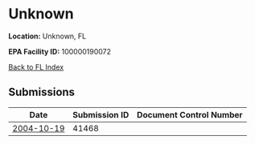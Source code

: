 # Unknown

**Location:** Unknown, FL

**EPA Facility ID:** 100000190072

[Back to FL Index](../../index.md)

## Submissions

| Date | Submission ID | Document Control Number |
|------|--------------|-------------------------|
| [2004-10-19](submissions/41468.md) | 41468 |  |
